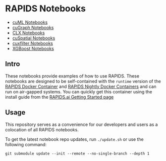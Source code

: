 # RAPIDS Notebooks

- [cuML Notebooks](https://github.com/rapidsai/cuml/tree/branch-22.08/notebooks)
- [cuGraph Notebooks](https://github.com/rapidsai/cugraph/tree/branch-22.08/notebooks)
- [CLX Notebooks](https://github.com/rapidsai/clx/tree/branch-22.08/notebooks)
- [cuSpatial Notebooks](https://github.com/rapidsai/cuspatial/tree/branch-22.08/notebooks)
- [cuxfilter Notebooks](https://github.com/rapidsai/cuxfilter/tree/branch-22.08/notebooks)
- [XGBoost Notebooks](https://github.com/rapidsai/xgboost-conda/tree/branch-22.08/notebooks)

## Intro

These notebooks provide examples of how to use RAPIDS.  These notebooks are designed to be self-contained with the `runtime` version of the [RAPIDS Docker Container](https://hub.docker.com/r/rapidsai/rapidsai/) and [RAPIDS Nightly Docker Containers](https://hub.docker.com/r/rapidsai/rapidsai-nightly) and can run on air-gapped systems.  You can quickly get this container using the install guide from the [RAPIDS.ai Getting Started page](https://rapids.ai/start.html#get-rapids)

## Usage

This repository serves as a convenience for our developers and users as a colocation of all RAPIDS notebooks.

To get the latest notebook repo updates, run `./update.sh` or use the following command:

`git submodule update --init --remote --no-single-branch --depth 1`
